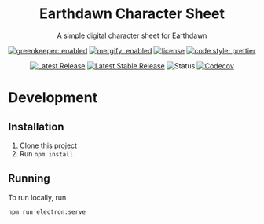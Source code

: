 <!-- Some icon -->
<!-- <p align="center">
  <a href=""><img src="" width="" alt="" /></a>
</p> -->
<!-- <h3 align="center"><a href="https://probot.github.io">Earthdawn Character Sheet</a></h3> -->
<h1 align="center">Earthdawn Character Sheet</h3>
<p align="center">A simple digital character sheet for Earthdawn<p>
<p align="center">
  <a href="https://greenkeeper.io"><img src="https://badges.greenkeeper.io/thislooksfun/earthdawn.svg?style=flat-square" alt="greenkeeper: enabled"></a>
  <a href="https://mergify.io"><img src="https://img.shields.io/endpoint.svg?url=https://gh.mergify.io/badges/thislooksfun/earthdawn&style=flat-square" alt="mergify: enabled"></a>
  <a href="https://github.com/thislooksfun/earthdawn/blob/master/LICENSE"><img src="https://flat.badgen.net/github/license/thislooksfun/earthdawn" alt="license"></a>
  <a href="https://github.com/prettier/prettier"><img src="https://img.shields.io/badge/code_style-prettier-ff69b4.svg?style=flat-square" alt="code style: prettier"></a>
</p>

<p align="center">
  <a href="https://github.com/thislooksfun/earthdawn/releases"><img src="https://flat.badgen.net/github/release/thislooksfun/earthdawn" title="Latest Release" alt="Latest Release"></a>
  <a href="https://github.com/thislooksfun/earthdawn/releases/latest"><img src="https://flat.badgen.net/github/release/thislooksfun/earthdawn/stable" title="Latest Stable Release" alt="Latest Stable Release"></a>
  <img src="https://flat.badgen.net/github/status/thislooksfun/earthdawn" alt="Status">
  <a href="https://codecov.io/gh/thislooksfun/earthdawn/"><img src="https://badgen.now.sh/codecov/c/github/thislooksfun/earthdawn" alt="Codecov"></a>
</p>

# Development

## Installation

1. Clone this project
2. Run `npm install`

## Running

To run locally, run

```bash
npm run electron:serve
```
